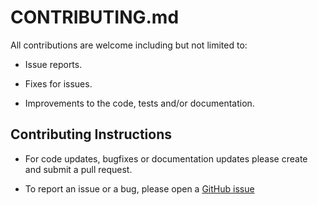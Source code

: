 # CONTRIBUTING.md

All contributions are welcome including but not limited to:

- Issue reports.

- Fixes for issues.

- Improvements to the code, tests and/or documentation.

## Contributing Instructions

- For code updates, bugfixes or documentation updates please create and submit a pull request.

- To report an issue or a bug, please open a [GitHub issue](https://github.com/genai-musings/dawdling-with-D-ID/issues/new)
